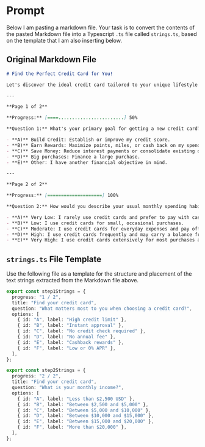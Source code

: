 # Prompt

Below I am pasting a markdown file. Your task is to convert the contents of the pasted Markdown file into a Typescript `.ts` file called `strings.ts`, based on the template that I am also inserting below.

## Original Markdown File

```markdown
# Find the Perfect Credit Card for You!

Let's discover the ideal credit card tailored to your unique lifestyle and financial goals.Take this quick quiz to receive personalized recommendations!

---

**Page 1 of 2**

**Progress:** [====........................] 50%

**Question 1:** What's your primary goal for getting a new credit card?

- **A)** Build Credit: Establish or improve my credit score.
- **B)** Earn Rewards: Maximize points, miles, or cash back on my spending.
- **C)** Save Money: Reduce interest payments or consolidate existing debt.
- **D)** Big purchases: Finance a large purchase.
- **E)** Other: I have another financial objective in mind.

---

**Page 2 of 2**

**Progress:** [====================] 100%

**Question 2:** How would you describe your usual monthly spending habits?

- **A)** Very Low: I rarely use credit cards and prefer to pay with cash or debit.
- **B)** Low: I use credit cards for small, occasional purchases.
- **C)** Moderate: I use credit cards for everyday expenses and pay off the balance monthly.
- **D)** High: I use credit cards frequently and may carry a balance from time to time.
- **E)** Very High: I use credit cards extensively for most purchases and may carry a significant balance.

```

## `strings.ts` File Template

Use the following file as a template for the structure and placement of the text strings extracted from the Markdown file above.

```typescript
export const step1Strings = {
  progress: "1 / 2",
  title: "Find your credit card",
  question: "What matters most to you when choosing a credit card?",
  options: [
    { id: "A", label: "High credit limit" },
    { id: "B", label: "Instant approval" },
    { id: "C", label: "No credit check required" },
    { id: "D", label: "No annual fee" },
    { id: "E", label: "Cashback rewards" },
    { id: "F", label: "Low or 0% APR" },
  ],
};

export const step2Strings = {
  progress: "2 / 2",
  title: "Find your credit card",
  question: "What is your monthly income?",
  options: [
    { id: "A", label: "Less than $2,500 USD" },
    { id: "B", label: "Between $2,500 and $5,000" },
    { id: "C", label: "Between $5,000 and $10,000" },
    { id: "D", label: "Between $10,000 and $15,000" },
    { id: "E", label: "Between $15,000 and $20,000" },
    { id: "F", label: "More than $20,000" },
  ],
};
```

